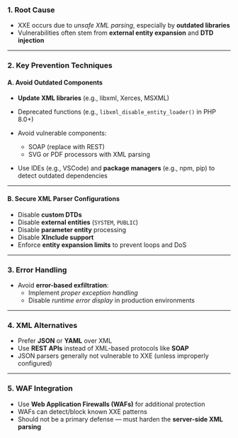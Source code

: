 ### **1. Root Cause**

- XXE occurs due to _unsafe XML parsing_, especially by **outdated libraries**
- Vulnerabilities often stem from **external entity expansion** and **DTD injection**

---

### **2. Key Prevention Techniques**

#### **A. Avoid Outdated Components**

- **Update XML libraries** (e.g., libxml, Xerces, MSXML)
- Deprecated functions (e.g., `libxml_disable_entity_loader()` in PHP 8.0+)
- Avoid vulnerable components:
    - SOAP (replace with REST)
    - SVG or PDF processors with XML parsing

- Use IDEs (e.g., VSCode) and **package managers** (e.g., npm, pip) to detect outdated dependencies
---

#### **B. Secure XML Parser Configurations**

- Disable **custom DTDs**
- Disable **external entities** (`SYSTEM`, `PUBLIC`)
- Disable **parameter entity** processing
- Disable **XInclude support**
- Enforce **entity expansion limits** to prevent loops and DoS
---

### **3. Error Handling**

- Avoid **error-based exfiltration**:
    - Implement _proper exception handling_
    - Disable _runtime error display_ in production environments

---

### **4. XML Alternatives**

- Prefer **JSON** or **YAML** over XML
- Use **REST APIs** instead of XML-based protocols like **SOAP**
- JSON parsers generally not vulnerable to XXE (unless improperly configured)

---

### **5. WAF Integration**

- Use **Web Application Firewalls (WAFs)** for additional protection
- WAFs can detect/block known XXE patterns
- Should not be a primary defense — must harden the **server-side XML parsing**
